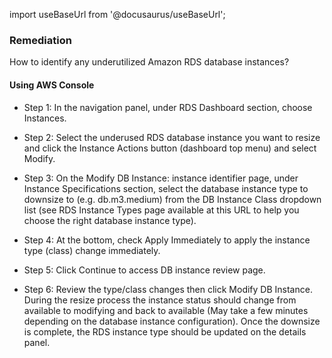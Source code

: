 import useBaseUrl from '@docusaurus/useBaseUrl';

### Remediation
How to identify any underutilized Amazon RDS database instances?

#### Using AWS Console

- Step 1: In the navigation panel, under RDS Dashboard section, choose Instances.

- Step 2: Select the underused RDS database instance you want to resize and click the Instance Actions button (dashboard top menu) and select Modify.

- Step 3: On the Modify DB Instance: instance identifier page, under Instance Specifications section, select the database instance type to downsize to (e.g. db.m3.medium) from the DB Instance Class dropdown list (see RDS Instance Types page available at this URL to help you choose the right database instance type).

- Step 4: At the bottom, check Apply Immediately to apply the instance type (class) change immediately.

- Step 5: Click Continue to access DB instance review page.

- Step 6: Review the type/class changes then click Modify DB Instance. During the resize process the instance status should change from available to modifying and back to available (May take a few minutes depending on the database instance configuration). Once the downsize is complete, the RDS instance type should be updated on the details panel.